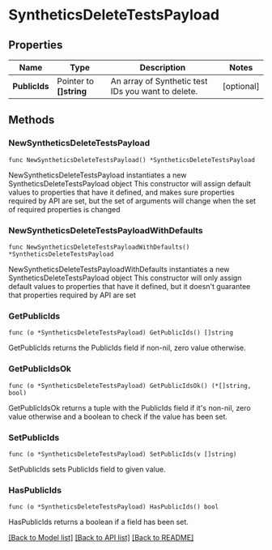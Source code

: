 # SyntheticsDeleteTestsPayload

## Properties

Name | Type | Description | Notes
------------ | ------------- | ------------- | -------------
**PublicIds** | Pointer to **[]string** | An array of Synthetic test IDs you want to delete. | [optional] 

## Methods

### NewSyntheticsDeleteTestsPayload

`func NewSyntheticsDeleteTestsPayload() *SyntheticsDeleteTestsPayload`

NewSyntheticsDeleteTestsPayload instantiates a new SyntheticsDeleteTestsPayload object
This constructor will assign default values to properties that have it defined,
and makes sure properties required by API are set, but the set of arguments
will change when the set of required properties is changed

### NewSyntheticsDeleteTestsPayloadWithDefaults

`func NewSyntheticsDeleteTestsPayloadWithDefaults() *SyntheticsDeleteTestsPayload`

NewSyntheticsDeleteTestsPayloadWithDefaults instantiates a new SyntheticsDeleteTestsPayload object
This constructor will only assign default values to properties that have it defined,
but it doesn't guarantee that properties required by API are set

### GetPublicIds

`func (o *SyntheticsDeleteTestsPayload) GetPublicIds() []string`

GetPublicIds returns the PublicIds field if non-nil, zero value otherwise.

### GetPublicIdsOk

`func (o *SyntheticsDeleteTestsPayload) GetPublicIdsOk() (*[]string, bool)`

GetPublicIdsOk returns a tuple with the PublicIds field if it's non-nil, zero value otherwise
and a boolean to check if the value has been set.

### SetPublicIds

`func (o *SyntheticsDeleteTestsPayload) SetPublicIds(v []string)`

SetPublicIds sets PublicIds field to given value.

### HasPublicIds

`func (o *SyntheticsDeleteTestsPayload) HasPublicIds() bool`

HasPublicIds returns a boolean if a field has been set.


[[Back to Model list]](../README.md#documentation-for-models) [[Back to API list]](../README.md#documentation-for-api-endpoints) [[Back to README]](../README.md)


